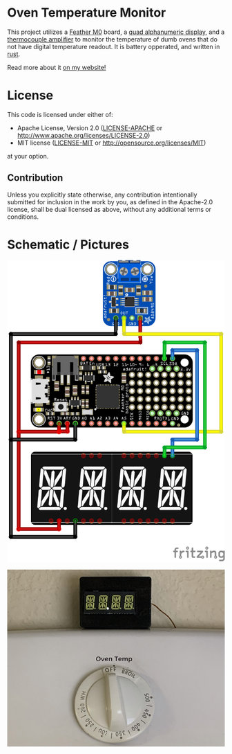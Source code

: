 # Oven Temperature Monitor

This project utilizes a [Feather M0] board, a [quad alphanumeric display], and a
[thermocouple amplifier] to monitor the temperature of dumb ovens that do
not have digital temperature readout. It is battery opperated, and written
in [rust].

Read more about it [on my website!](https://www.holmesengineering.com/oven-temp-rs/)

# License

This code is licensed under either of:

- Apache License, Version 2.0 ([LICENSE-APACHE](LICENSE-APACHE) or
  http://www.apache.org/licenses/LICENSE-2.0)
- MIT license ([LICENSE-MIT](LICENSE-MIT) or http://opensource.org/licenses/MIT)

at your option.

## Contribution

Unless you explicitly state otherwise, any contribution intentionally submitted for inclusion in the
work by you, as defined in the Apache-2.0 license, shall be dual licensed as above, without any
additional terms or conditions.

# Schematic / Pictures

![Schematic - very simple][schematic]

![Picture of the board][oven-temp-board]

[Feather M0]: https://www.adafruit.com/product/2772
[quad alphanumeric display]: https://www.adafruit.com/product/3127
[thermocouple amplifier]: https://www.adafruit.com/product/1778
[rust]: https://rust-lang.org
[oven-temp-board]: https://github.com/TDHolmes/oven-temp-rs/raw/master/docs/images/oven-temp-off.jpeg
[schematic]: https://github.com/TDHolmes/oven-temp-rs/raw/master/docs/images/schematic.png
